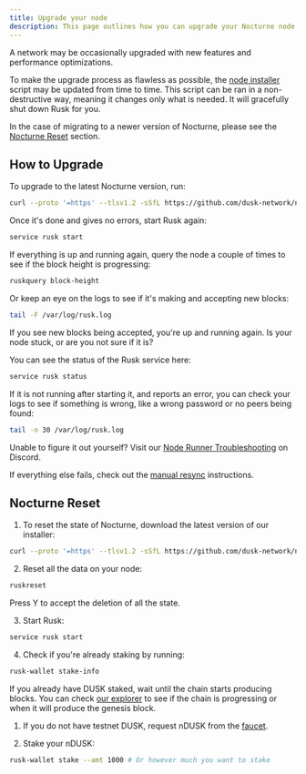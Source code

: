 ```yaml
---
title: Upgrade your node
description: This page outlines how you can upgrade your Nocturne node setup.
---
```


A network may be occasionally upgraded with new features and performance optimizations.

To make the upgrade process as flawless as possible, the [node installer](https://github.com/dusk-network/node-installer) script may be updated from time to time. This script can be ran in a non-destructive way, meaning it changes only what is needed. It will gracefully shut down Rusk for you.

In the case of migrating to a newer version of Nocturne, please see the [Nocturne Reset](#nocturne-reset) section.

## How to Upgrade

To upgrade to the latest Nocturne version, run:
```sh
curl --proto '=https' --tlsv1.2 -sSfL https://github.com/dusk-network/node-installer/releases/download/v0.3.4/node-installer.sh | sudo sh
```

Once it's done and gives no errors, start Rusk again:
```sh
service rusk start
```

If everything is up and running again, query the node a couple of times to see if the block height is progressing:
```sh
ruskquery block-height
```

Or keep an eye on the logs to see if it's making and accepting new blocks:
```sh
tail -F /var/log/rusk.log
```

If you see new blocks being accepted, you're up and running again. Is your node stuck, or are you not sure if it is?

You can see the status of the Rusk service here:
```sh
service rusk status
```

If it is not running after starting it, and reports an error, you can check your logs to see if something is wrong, like a wrong password or no peers being found:
```sh
tail -n 30 /var/log/rusk.log
```

Unable to figure it out yourself? Visit our [Node Runner Troubleshooting](https://discord.com/channels/847466263064346624/1118582421055606805) on Discord.

If everything else fails, check out the [manual resync](/operator/guides/03-manual-resync) instructions.

## Nocturne Reset

1. To reset the state of Nocturne, download the latest version of our installer:
```sh
curl --proto '=https' --tlsv1.2 -sSfL https://github.com/dusk-network/node-installer/releases/download/v0.3.4/node-installer.sh | sudo sh
```

2. Reset all the data on your node:
```sh
ruskreset
```
Press Y to accept the deletion of all the state.

3. Start Rusk:
```sh
service rusk start
```

4. Check if you're already staking by running:
```sh
rusk-wallet stake-info
```
If you already have DUSK staked, wait until the chain starts producing blocks. You can check [our explorer](https://testnet.apps.dusk.network/explorer/) to see if the chain is progressing or when it will produce the genesis block.

1. If you do not have testnet DUSK, request nDUSK from the [faucet](/operator/guides/testnet-faucet).

2. Stake your nDUSK:
```sh
rusk-wallet stake --amt 1000 # Or however much you want to stake
```